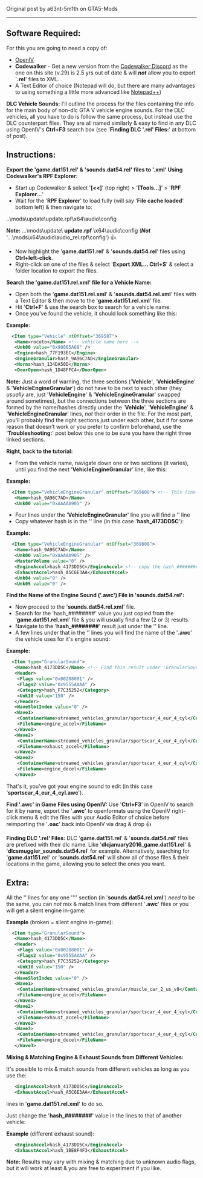 Original post by a63nt-5m1th on GTA5-Mods

***


**Software Required:**
 -
For this you are going to need a copy of: 

 - [OpenIV](https://openiv.com/)
 - **Codewalker** - Get a new version from the [Codewalker Discord](https://discord.com/invite/BxfKHkk) as the one on this site (v.29) is 2.5 yrs out of date & will ***not*** allow you to export '**.rel**' files to XML.
 - A Text Editor of choice (Notepad will do, but there are many advantages to using something a little more advanced like [Notepad++](https://notepad-plus-plus.org/downloads/)) 

**DLC Vehicle Sounds:**
I'll outline the process for the files containing the info for the main body of non-dlc GTA V vehicle engine sounds. For the DLC vehicles, all you have to do is follow the same process, but instead use the DLC counterpart files. They are all named similarly & easy to find in any DLC using OpenIV's **Ctrl+F3** search box (see '**Finding DLC '.rel' Files:**' at bottom of post).

**Instructions:**
 -

**Export the  'game.dat151.rel' & 'sounds.dat54.rel' files to '.xml' Using Codewalker's RPF Explorer:**
 - Start up Codewalker & select '**[<<]**' (top right) > '**[Tools...]**' > '**RPF Explorer...**'
 - Wait for the '**RPF Explorer**' to load fully (will say '**File cache loaded**' bottom left) & then navigate to:

..\mods\update\update.rpf\x64\audio\config

**Note:** ...\mods\update\ **update.rpf** \x64\audio\config (***Not*** '...\mods\x64\audio\audio_rel.rpf\config') :thumbsup:

 - Now highlight the '**game.dat151.rel**' & '**sounds.dat54.rel**' files using **Ctrl+left-click**.
 - Right-click on one of the files & select '**Export XML... Ctrl+S**' & select a folder location to export the files.

**Search the 'game.dat151.rel.xml' file for a Vehicle Name:**

 - Open both the '**game.dat151.rel.xml**' & '**sounds.dat54.rel.xml**' files with a Text Editor & then move to the '**game.dat151.rel.xml**' file.
 - Hit '**Ctrl+F**' & use the search box to search for a vehicle name.
 - Once you've found the vehicle, it should look something like this:

**Example:**
```xml
  <Item type="Vehicle" ntOffset="369587">
   <Name>rocoto</Name> <!-- vehicle name here -->
   <Unk00 value="0x90005A68" />
   <Engine>hash_77F193EC</Engine>
   <EngineGranular>hash_9A96C7AD</EngineGranular>
   <Horns>hash_134DA50D</Horns>
   <DoorOpen>hash_1D48FFC4</DoorOpen>
```
**Note:**
Just a word of warning, the three sections ('**Vehicle**', '**VehicleEngine**' & '**VehicleEngineGranular**') do not have to be next to each other (they *usually* are, just '**VehicleEngine**' & '**VehicleEngineGranular**' swapped around sometimes), but the connections between the three sections are formed by the name/hashes directly under the '**Vehicle**', '**VehicleEngine**' & '**VehicleEngineGranular**' lines, *not* their order in the file.
For the most part, you'll probably find the right sections just under each other, but if for some reason that doesn't work or you prefer to confirm beforehand, use the '**Troubleshooting:**' post below this one to be sure you have the right three linked sections.

**Right, back to the tutorial:**

 -  From the vehicle name, navigate down one or two sections (it varies), until you find the next '**VehicleEngineGranular**' line, like this:

**Example:**
```xml
  <Item type="VehicleEngineGranular" ntOffset="369608"> <!-- This line -->
   <Name>hash_9A96C7AD</Name>
   <Unk00 value="0xAAAAA905" />
```
 - Four lines under the '**VehicleEngineGranular**' line you will find a '**<EngineAccel>**' line
 - Copy whatever hash is in the '**<EngineAccel>**' line (in this case '**hash_4173DD5C**'):
 
**Example:**
```xml
  <Item type="VehicleEngineGranular" ntOffset="369608"> 
   <Name>hash_9A96C7AD</Name>
   <Unk00 value="0xAAAAA905" />
   <MasterVolume value="0" />
   <EngineAccel>hash_4173DD5C</EngineAccel> <!-- copy the hash_######## part of this line -->
   <ExhaustAccel>hash_A5C6E3AA</ExhaustAccel>
   <Unk04 value="0" />
   <Unk05 value="0" />
``` 
**Find the Name of the Engine Sound ('.awc') File in 'sounds.dat54.rel':**
 - Now proceed to the '**sounds.dat54.rel.xml**' file.
 - Search for the 'hash_########' value you just copied from the '**game.dat151.rel.xml**' file & you will usually find a few (2 or 3) results.
 - Navigate to the '**hash_########**' result just under the '**<Item type="GranularSound">**' line.
 - A few lines under that in the '**<ContainerName>**' lines you will find the name of the '**.awc**' the vehicle uses for it's engine sound:

**Example:**
```xml
  <Item type="GranularSound">
   <Name>hash_4173DD5C</Name> <!-- Find this result under 'GranularSound' & then look to the 'ContainerName' just below it to find the '.awc' engine sound file name -->
   <Header>
    <Flags value="0x00208001" />
    <Flags2 value="0x9555AAAA" />
    <Category>hash_F7C35252</Category>
    <Unk18 value="150" />
   </Header>
   <WaveSlotIndex value="0" />
   <Wave1>
    <ContainerName>streamed_vehicles_granular/sportscar_4_eur_4_cyl</ContainerName> <!-- The Rocoto uses 'sportscar_4_eur_4_cyl.awc' -->
    <FileName>engine_accel</FileName>
   </Wave1>
   <Wave2>
    <ContainerName>streamed_vehicles_granular/sportscar_4_eur_4_cyl</ContainerName>
    <FileName>exhaust_accel</FileName>
   </Wave2>
   <Wave3>
    <ContainerName>streamed_vehicles_granular/sportscar_4_eur_4_cyl</ContainerName>
    <FileName>engine_decel</FileName>
   </Wave3>
``` 

That's it, you've got your engine sound to edit (in this case '**sportscar_4_eur_4_cyl.awc**'). 

**Find '.awc' in Game Files using OpenIV:**
Use '**Ctrl+F3**' in OpenIV to search for it by name, export the '**.awc**' to openformats using the OpenIV right-click menu & edit the files with your Audio Editor of choice before reimporting the '**.oac**' back into OpenIV via drag & drop :thumbsup:

**Finding DLC '.rel' Files:**
DLC '**game.dat151.rel**' & '**sounds.dat54.rel**' files are prefixed with their dlc name. Like '**dlcjanuary2016_game.dat151.rel**' & '**dlcsmuggler_sounds.dat54.rel**' for example.
Alternatively, searching for '**game.dat151.rel**' or '**sounds.dat54.rel**' will show all of those files & their locations in the game, allowing you to select the ones you want.

**Extra:**
 -
All the '**<ContainerName>**' lines for any one ''**<Item type="GranularSound">**'' section (in '**sounds.dat54.rel.xml**')  *need* to be the same, you can *not* mix & match lines from different '**.awc**' files or you will get a silent engine in-game:

**Example** (broken = silent engine in-game): 
```xml
  <Item type="GranularSound">
   <Name>hash_4173DD5C</Name>
   <Header>
    <Flags value="0x00208001" />
    <Flags2 value="0x9555AAAA" />
    <Category>hash_F7C35252</Category>
    <Unk18 value="150" />
   </Header>
   <WaveSlotIndex value="0" />
   <Wave1>
    <ContainerName>streamed_vehicles_granular/muscle_car_2_us_v8</ContainerName> <!-- This 'muscle_car_2_us_v8' here will cause silent engine in-game. It needs to be 'sportscar_4_eur_4_cyl' like the rest -->
    <FileName>engine_accel</FileName>
   </Wave1>
   <Wave2>
    <ContainerName>streamed_vehicles_granular/sportscar_4_eur_4_cyl</ContainerName>
    <FileName>exhaust_accel</FileName>
   </Wave2>
   <Wave3>
    <ContainerName>streamed_vehicles_granular/sportscar_4_eur_4_cyl</ContainerName>
    <FileName>engine_decel</FileName>
   </Wave3>
```

**Mixing & Matching Engine & Exhaust Sounds from Different Vehicles:**

It's possible to mix & match sounds from different vehicles as long as you use the:
```xml
   <EngineAccel>hash_4173DD5C</EngineAccel> 
   <ExhaustAccel>hash_A5C6E3AA</ExhaustAccel>
```  
lines in '**game.dat151.rel.xml**' to do so. 

Just change the '**hash_########**' value in the lines to that of another vehicle:

**Example** (different exhaust sound):
```xml
   <EngineAccel>hash_4173DD5C</EngineAccel> 
   <ExhaustAccel>hash_1BE8F4F3</ExhaustAccel>
```

**Note:**
Results may vary with mixing & matching due to unknown audio flags, but it will work at least & you are free to experiment if you like.